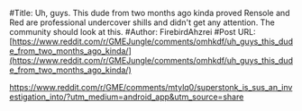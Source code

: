 #Title: Uh, guys. This dude from two months ago kinda proved Rensole and Red are professional undercover shills and didn't get any attention. The community should look at this.
#Author: FirebirdAhzrei
#Post URL: [https://www.reddit.com/r/GMEJungle/comments/omhkdf/uh_guys_this_dude_from_two_months_ago_kinda/](https://www.reddit.com/r/GMEJungle/comments/omhkdf/uh_guys_this_dude_from_two_months_ago_kinda/)


https://www.reddit.com/r/GME/comments/mtylq0/superstonk_is_sus_an_investigation_into/?utm_medium=android_app&utm_source=share